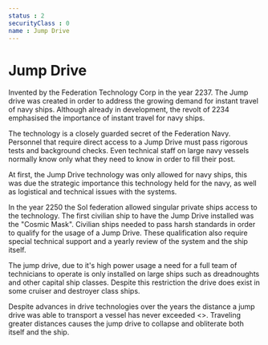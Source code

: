 ```yaml
---
status : 2
securityClass : 0
name : Jump Drive
---
```


# Jump Drive

Invented by the Federation Technology Corp in the year 2237. The Jump drive was created in order to address the growing demand for instant travel of navy ships. Although already in development, the revolt of 2234 emphasised the importance of instant travel for navy ships.

The technology is a closely guarded secret of the Federation Navy. Personnel that require direct access to a Jump Drive must pass rigorous tests and background checks. Even technical staff on large navy vessels normally know only what they need to know in order to fill their post.

At first, the Jump Drive technology was only allowed for navy ships, this was due the strategic importance this technology held for the navy, as well as logistical and technical issues with the systems.

In the year 2250 the Sol federation allowed singular private ships access to the technology. The first civilian ship to have the Jump Drive installed was the "Cosmic Mask". Civilian ships needed to pass harsh standards in order to qualify for the usage of a Jump Drive. These qualification also require special technical support and a yearly review of the system and the ship itself.

The jump drive, due to it's high power usage a need for a full team of technicians to operate is only installed on large ships such as dreadnoughts and other capital ship classes. Despite this restriction the drive does exist in some cruiser and destroyer class ships.

Despite advances in drive technologies over the years the distance a jump drive was able to transport a vessel has never exceeded <<Redacted>>. Traveling greater distances causes the jump drive to collapse and obliterate both itself and the ship.
